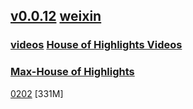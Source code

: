 ## [v0.0.12](https://github.com/littleflute/NBA/edit/master/README.md) [weixin](https://littleflute.github.io/weixin)
### [videos](https://www.youtube.com/user/NBA/videos) [House of Highlights Videos](https://www.youtube.com/channel/UCqQo7ewe87aYAe7ub5UqXMw/videos)
### [Max-House of Highlights](https://www.youtube.com/channel/UCqQo7ewe87aYAe7ub5UqXMw/videos?view=0&sort=p&flow=grid)

[0202](0202)  [331M]
